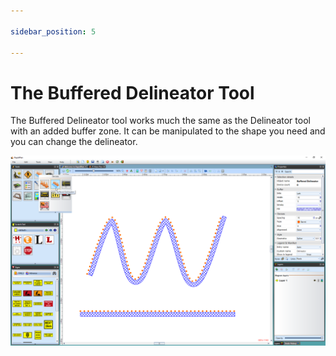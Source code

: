 ```yaml
---

sidebar_position: 5

---
```

# The Buffered Delineator Tool

The Buffered Delineator tool works much the same as the Delineator tool with an added buffer zone. It can be manipulated to the shape you need and you can change the delineator.

![The_Buffered_Delineator](./assets/The_Buffered_Delineator.png)
